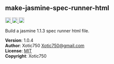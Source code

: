 <a name="module_make-jasmine-spec-runner-html"></a>

## make-jasmine-spec-runner-html
<a href="https://david-dm.org/Xotic750/make-jasmine-spec-runner-html"
title="Dependency status">
<img src="https://david-dm.org/Xotic750/make-jasmine-spec-runner-html.svg"
alt="Dependency status" height="18"/>
</a>
<a
href="https://david-dm.org/Xotic750/make-jasmine-spec-runner-html#info=devDependencies"
title="devDependency status">
<img src="https://david-dm.org/Xotic750/make-jasmine-spec-runner-html/dev-status.svg"
alt="devDependency status" height="18"/>
</a>
<a href="https://badge.fury.io/js/make-jasmine-spec-runner-html" title="npm version">
<img src="https://badge.fury.io/js/make-jasmine-spec-runner-html.svg"
alt="npm version" height="18">
</a>

Build a jasmine 1.1.3 spec runner html file.

**Version**: 1.0.4  
**Author**: Xotic750 <Xotic750@gmail.com>  
**License**: [MIT](&lt;https://opensource.org/licenses/MIT&gt;)  
**Copyright**: Xotic750  
